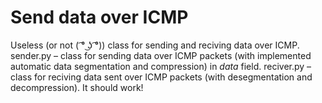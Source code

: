 # Send data over ICMP
Useless (or not ( ͡° ͜ʖ ͡°)) class for sending and reciving data over ICMP.
sender.py – class for sending data over ICMP packets (with implemented automatic data segmentation and compression) in *data* field.
reciver.py – class for reciving data sent over ICMP packets (with desegmentation and decompression).
It should work!